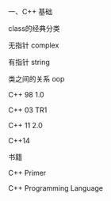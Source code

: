 一、C++ 基础



class的经典分类

无指针	complex

有指针	string

类之间的关系 	oop



C++ 98   1.0

C++ 03 	TR1

C++ 11 	2.0

C++14 



书籍

C++ Primer

C++ Programming Language









